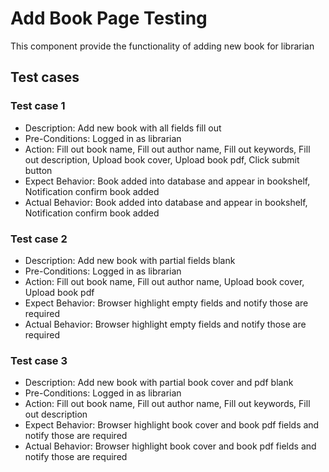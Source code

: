 # Add Book Page Testing
This component provide the functionality of adding new book for librarian

## Test cases
### Test case 1
- Description: Add new book with all fields fill out
- Pre-Conditions: Logged in as librarian
- Action: Fill out book name, Fill out author name, Fill out keywords, Fill out description, Upload book cover, Upload book pdf, Click submit button
- Expect Behavior: Book added into database and appear in bookshelf, Notification confirm book added
- Actual Behavior: Book added into database and appear in bookshelf, Notification confirm book added

### Test case 2
- Description: Add new book with partial fields blank
- Pre-Conditions: Logged in as librarian
- Action: Fill out book name, Fill out author name, Upload book cover, Upload book pdf
- Expect Behavior: Browser highlight empty fields and notify those are required
- Actual Behavior: Browser highlight empty fields and notify those are required

### Test case 3
- Description: Add new book with partial book cover and pdf blank
- Pre-Conditions: Logged in as librarian
- Action: Fill out book name, Fill out author name, Fill out keywords, Fill out description
- Expect Behavior: Browser highlight book cover and book pdf fields and notify those are required
- Actual Behavior: Browser highlight book cover and book pdf fields and notify those are required